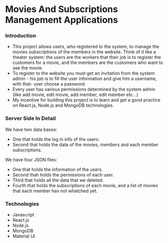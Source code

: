 # Movies And Subscriptions Management Applications

### Introduction
- This project allows users, who registered to the system, to manage the movies subscriptions of the members in the website. Think of it like a theater system: the users are the workers that their job is to register the customers for a movie, and the members are the customers who want to see the movie.
- To register to the website you must get an invitation from the system admin - his job is to fill the user information and give him a username, with that- user choose a password.
- Every user has various permissions determined by the system admin (like add movie, edit movie, add member, edit member etc...)
- My incentive for building this project is to learn and get a good practice on React.js, Node.js and MongoDB technologies.

### Server Side In Detail
We have two data bases:
- One that holds the log in info of the users.
- Second that holds the data of the movies, members and each member subscriptions.

We have four JSON files:
- One that holds the information of the users.
- Second thah holds the permissions of each user.
- Third that holds all the data that we deleted.
- Fourth that holds the subscriptions of each movie, and a list of movies that each member has not whatched yet.


### Technologies
- Javascript
- React.js
- Node.js
- MongoDB
- Material UI


